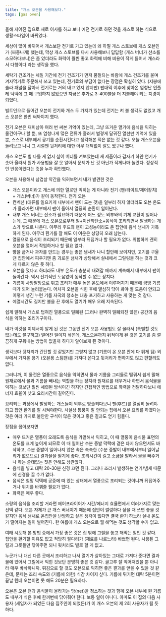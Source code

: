 ```yaml
---
title: "개스 오븐을 사용해보다."
tags: [gas oven]
---
```


올해 지어진 집으로 새로 이사를 하고 보니 예전 전기로 하던 것을 개스로 하는 식으로 생활스타일이 바뀌었다.

세상이 많이 바뀌어서 개스보단 전기로 가고 있는데 왜 하필 개스 스토브에 개스 오븐인가 (짜증나게) 했는데, 막상 개스 스토브를 다시 사용해보니 답답함 (개스 버너가 산소를 소모하다보니)은 좀 있더라도 화력이 훨씬 좋고 화력에 비해 비용이 작게 들어서 개스라서 다행이다 라는 생각을 했다. 

세탁기 건조기는 세일 기간에 전기 건조기가 먼저 품절되는 바람에 개스 건조기를 울며 겨자먹기로 주문해서 쓰고 있는데, 전기료의 부담이 없다는 장점은 확실히 있다. (지붕에 솔라 패널을 달아서 전기료는 거의 내고 있지 않지만) 팬대믹 이후에 찾아온 엄청난 인플레 덕택에 그 때 구입하지 않았으면 지금은 추가로 3-400불을 더 지불해야 되는 지경이 되었다. 

빌트인으로 들어간 오븐이 전기와 개스 두 가지가 있는데 전기는 켜 볼 생각도 없었고 개스 오븐은 한번 써봐야지 했다.

전기 오븐은 재미삼아 여러 번 써본 기억이 있는데, 그냥 뜨거운 열기에 음식을 익히는 물건이구나 할 뿐, 또 엄청나게 많은 전류가 흘러서 벌겋게 달궈진 열선만 기억에 있을 뿐, 스스로 내부에서 공기를 순환시킨다고 생각해본 적은 없는 것 같다. 오늘 개스오븐을 돌려보고 나니 그 시절엔 뒷처리에 대한 아무 대책없이 잘도 썼구나 했다.

개스 오븐도 별 다를 게 없지 싶어 버너를 켜보았는데 새 제품이라 갑자기 하얀 연기가 솟아 올라서 뭔가 사용법을 잘 못 알아서 문제가 난 것 아닌가 작게나마 놀랐다. 정상적인 반응이었다는 것을 누차 확인했다. 

오븐을 사용해서 삼겹살 약간을 익혀보면서 내가 발견한 것은

- 개스 오븐이라고 개스에 의한 열로만 익히는 게 아니라 전기 (팬/라이트/제어장치) + 개스(버너)가 같이 동작한다. 전기 오븐
- 컨벡션 (대류를 일으키게 내부에서 팬이 도는 것)을 일부러 하지 않더라도 오븐 온도가 올라가면 내부에서 팬이 돌아서 열풍의 순환이 일어난다. 
- 내부 개스 버너는 산소가 필요하기 때문에 어느 정도 외부와의 기체 교환이 일어나는데, 그 때문에 개스 오븐으로부터 일+이산화탄소+음식이 조리되면서 발생하는 개스가 밖으로 나온다. 아무리 후드의 팬이 고성능이라도 온 집안에 음식 냄새가 가득하게 된다. 아무리 환기를 잘 해도 이 여운은 상당히 오래 남는다.
- 열풍으로 음식이 조리되기 때문에 일부러 뒤집거나 할 필요가 없다. 위험하게 괜히 오븐을 열어서 작업하거나 할 필요 없다. 
- 빵을 굽거나 과자를 만드는 경우는 좋은 냄새가 나니 할만해 보이지만, 고기를 구울 땐 집안에서 피우기엔 좀 괴로운 냄새가 상당해서 실내에서 그릴링을 하는 것과 크게 다르지 않은 듯 하다.
- 오븐을 껐다고 하더라도 내부 온도가 충분히 내려갈 때까지 계속해서 내부에서 팬이 돌아간다. 역시 전기적인 도움없이 동작할 수 없는 장치다.
- 기름이 사방팔방으로 튀고 조리가 매우 높은 온도에서 이루어지기 때문에 금방 기름 때가 되어 눌러붙는다. 어차피 오븐을 식힌 후에 열심히 닦아 봐야 별 도움이 안되고 이렇게 생긴 누런 기름 자국의 청소는 대충 포기하고 사용하는 게 맞는 것 같다.
- 예열시간도 길지만 불을 끈 후에도 열기가 매우 오래 지속된다. 

쉽게 말해서 개스로 덥혀진 열풍으로 밀폐된 (그러나 완벽히 밀폐되진 않은) 공간의 음식을 익히는 조리기구이다.

내가 이것을 이제서야 알게 된 것은 그동안 전기 오븐 사용법도 잘 몰라서 (특별할 것도 없는데도 불구하고) 벌어진 일이지 싶은데, 개스오븐까지 뒤적이게 된 것은 고기를 좀 깔끔하게 구워내는 방법이 없을까 하다가 알아보게 된 것이다.

생각보다 뒷처리가 간단할 것 같았지만 그렇지 않고 (기름이 온 오븐 안에 다 튀게 됨) 외부에서 가져온 용기 (오븐용 스팀팬)를 가져다 쓴다고 뒷처리가 편하지도 않고 편할리도 없다.

그러니까, 이 물건은 열풍으로 음식을 익히면서 물과 기름을 그리들로 떨궈서 쉽게 말해 원재료에서 물과 기름을 빼내는 역할을 하는 장치라 원재료를 태우거나 하면서 음식물을 익히는 것보단 훨씬 세련된 방식이긴 하지만 간접적인 방법으로 화력을 전달하다보니 에너지 효율이 낮고 요리시간이 길어진다. 

요리되는 과정에서 발생하는 개스들이 외부로 방출되다보니 팬(후드)를 열심히 돌려야 되고 집안 환기를 잘 시켜야한다. 사실상 통풍이 잘 안되는 집에서 오븐 요리를 하겠다는 것은 여러 가지로 불안한 구석이 많은 것이고 좋은 결과도 얻기 힘들다. 

장점을 꼽아보자면
- 매우 뜨거운 열풍이 오래도록 음식을 가열해서 익히고, 이 때 열풍이 음식물 표면의 온도를 크게 높이게 되므로 이 때 일어난 수분 증발 덕택에 겉은 타지 않으면서도 바삭하고, 수분 증발이 일어나지 않은 속은 촉촉한 (수분 증발이 내부에서부터 일어날 리가 없으므로) 결과물을 얻기에 좋다. 조리시간이 길고 소금을 발라서 물을 빼주거나 하는 쓸데없는 짓은 안해도 상관없다. 
- 음식을 넣고 대략 20-30분 신경 끄면 된다. 그러나 조리시 발생하는 연기/냄새 때문에 신경을 끌 수가 없다.
- 음식은 철망 덕택에 공중에 떠 있는 상태에서 열풍으로 조리되는 것이니까 뒤집어주거나 위치를 바꿔줄 필요가 없다.
- 화력은 매우 좋다. 

소량의 음식을 조리할 거라면 에어프라이어가 시간/에너지 효율면에서 여러가지로 맞는 선택 같다. 오븐 자체가 큰 개스 버너이기 때문에 집안이 썰렁하다 싶을 때 쓰면 좋을 것 같지만 음식 냄새로 온집안을 난방하고 싶은 생각이 없다면 결국 환기 하느라 실내 온도가 떨어지는 일이 벌어진다. 한 여름에 개스 오븐으로 뭘 해먹는 것도 생각할 수가 없고. 

여태 시도해 본 방법 중에서 가장 좋은 것은 집 밖에 그릴을 놓고 해먹는 일인 것 같다. 집안을 환기할 이유도 없고 적당히 팔다리가 (재료를 나르느라) 바쁘면 된다. 사용된 그릴과 그릇들만 닦아주면 되니 뒷처리도 별로 할 게 없고.

누군가 나 대신 다른 곳에서 조리하고 나서 열기가 살아있는 그대로 가져다 준다면 결과물에 있어서 그릴에서 익힌 것보단 분명히 좋은 것 같다. 골고루 잘 익어져있을 뿐 아니라 매우 바삭하니까. 튀김으로 할 것도 오븐으로 익히면 좋은 결과를 얻을 수 있을 것 같은데, 문제는 조리 속도와 (기름에 의한) 식감 차이지 싶다. 기름에 튀기면 대략 5분이면 끝날 텐데 오븐이면 못 해도 20분은 필요하다. 

오븐은 오븐 팬과 음식물이 올라가는 망(net)을 청소하는 것과 함꼐 오븐 내부에 튄 기름도 내부가 식은 후에 한꺼번에 닦아줘야 한다. 보통 일이 아니다. 아마도 이 집의 다음 사용자 (세입자가 되었든 다음 집주인이 되었든)가 이 개스 오븐의 제 2회 사용자가 될 듯 하다.

